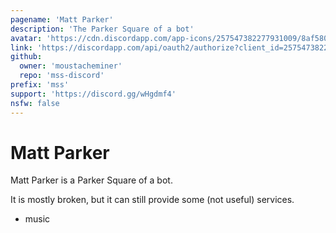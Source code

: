 ```yaml
---
pagename: 'Matt Parker'
description: 'The Parker Square of a bot'
avatar: 'https://cdn.discordapp.com/app-icons/257547382277931009/8af580cde880ee5ccc5255bacd052cc6.png'
link: 'https://discordapp.com/api/oauth2/authorize?client_id=257547382277931009&permissions=0&scope=bot'
github:
  owner: 'moustacheminer'
  repo: 'mss-discord'
prefix: 'mss'
support: 'https://discord.gg/wHgdmf4'
nsfw: false
---
```

# Matt Parker
Matt Parker is a Parker Square of a bot.

It is mostly broken, but it can still provide some (not useful) services.

- music
